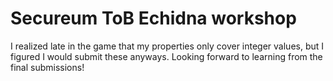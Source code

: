 # Secureum ToB Echidna workshop

I realized late in the game that my properties only cover integer values, but I figured I would submit these anyways. Looking forward to learning from the final submissions!
